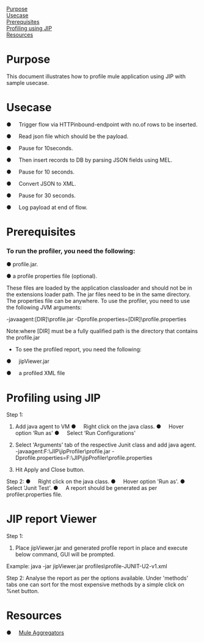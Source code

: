 [Purpose](#purpose)  
[Usecase](#usecase)  
[Prerequisites](#prerequisites)    
[Profiling using JIP](#profiling-using-jip)    
[Resources](#resources)  

Purpose
=======

This document illustrates how to profile mule application using JIP with sample usecase.

Usecase
========

●     Trigger flow via HTTPinbound-endpoint with no.of rows to be inserted. 

●     Read json file which should be the payload. 

●     Pause for 10seconds.

●     Then insert records to DB by parsing JSON fields using MEL.

●     Pause for 10 seconds. 

●     Convert JSON to XML.

●     Pause for 30 seconds.

●     Log payload at end of flow.



Prerequisites
=============

### To run the profiler, you need the following:

● profile.jar.

● a profile properties file (optional).


These files are loaded by the application classloader and should not be in the extensions loader path. The jar files need to be in the same directory. The properties file can be anywhere.
To use the profiler, you need to use the following JVM arguments:

-javaagent:[DIR]\profile.jar -Dprofile.properties=[DIR]\profile.properties
			
Note:where [DIR] must be a fully qualified path is the directory that contains the profile.jar 


* To see the profiled report, you need the following:

●     jipViewer.jar

●     a profiled XML file



Profiling using JIP
=======================

Step 1:
1. Add java agent to VM
●     Right click on the java class.
●     Hover option ‘Run as'
●     Select ‘Run Configurations'

2. Select 'Arguments' tab of the respective Junit class and add java agent.
-javaagent:F:\JIP\jipProfiler\profile.jar -Dprofile.properties=F:\JIP\jipProfiler\profile.properties
	
3.	Hit Apply and Close button.

Step 2:
●     Right click on the java class.
●     Hover option 'Run as'.
●     Select 'Junit Test'.
●     A report should be generated as per profiler.properties file.

JIP report Viewer
==================

Step 1:
1. Place jipViewer.jar and generated profile report in place and execute below command, GUI will be prompted. 

Example:
	java -jar jipViewer.jar profiles\profile-JUNIT-U2-v1.xml

Step 2: 
Analyse the report as per the options available. 
Under 'methods' tabs one can sort for the most expensive methods by a simple click on %net button.



Resources
===========
		  
●     [Mule Aggregators](http://www.mulesoft.org/documentation/display/current/Routing+Message+Processors#RoutingMessageProcessors-RoutingMessageProcessors-All)	


